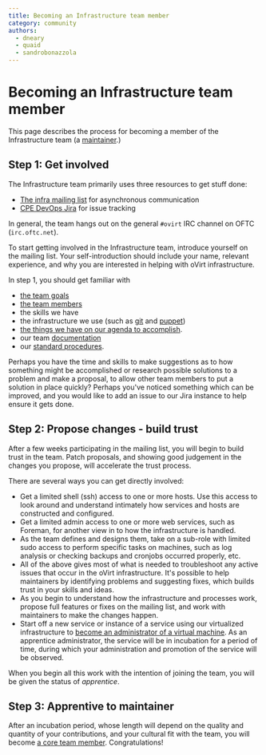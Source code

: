```yaml
---
title: Becoming an Infrastructure team member
category: community
authors:
  - dneary
  - quaid
  - sandrobonazzola
---
```


# Becoming an Infrastructure team member

This page describes the process for becoming a member of the Infrastructure team (a [maintainer](/develop/dev-process/becoming-a-maintainer.html).)

## Step 1: Get involved

The Infrastructure team primarily uses three resources to get stuff done:

* [The infra mailing list](https://lists.ovirt.org/archives/list/infra@ovirt.org/) for asynchronous communication
* [CPE DevOps Jira](https://issues.redhat.com/projects/CPDEVOPS/summary) for issue tracking

In general, the team hangs out on the general `#ovirt` IRC channel on OFTC (`irc.oftc.net`).

To start getting involved in the Infrastructure team, introduce yourself on the mailing list.
Your self-introduction should include your name, relevant experience, and why you are interested in helping with oVirt infrastructure.

In step 1, you should get familiar with
* [the team goals](/develop/infra/infrastructure-documentation.html)
* [the team members](/develop/infra/infrastructure-team-administrators.html)
* the skills we have
* the infrastructure we use (such as [git](/develop/infra/infrastructure-git-repository.html) and [puppet](/develop/infra/infrastructure-puppet-details.html))
* [the things we have on our agenda to accomplish](https://ovirt-jira.atlassian.net/browse/OVIRT).
* our team [documentation](/develop/infra/infrastructure-documentation.html)
* our [standard procedures](/develop/infra/infrastructure-sop.html).

Perhaps you have the time and skills to make suggestions as to how something might be accomplished or research possible solutions to a problem and make a proposal,
to allow other team members to put a solution in place quickly?
Perhaps you've noticed something which can be improved, and you would like to add an issue to our Jira instance to help ensure it gets done.

## Step 2: Propose changes - build trust

After a few weeks participating in the mailing list, you will begin to build trust in the team.
Patch proposals, and showing good judgement in the changes you propose, will accelerate the trust process.

There are several ways you can get directly involved:

* Get a limited shell (ssh) access to one or more hosts.
  Use this access to look around and understand intimately how services and hosts are constructed and configured.
* Get a limited admin access to one or more web services, such as Foreman, for another view in to how the infrastructure is handled.
* As the team defines and designs them, take on a sub-role with limited sudo access to perform specific tasks on machines,
  such as log analysis or checking backups and cronjobs occurred properly, etc.
* All of the above gives most of what is needed to troubleshoot any active issues that occur in the oVirt infrastructure.
  It's possible to help maintainers by identifying problems and suggesting fixes, which builds trust in your skills and ideas.
* As you begin to understand how the infrastructure and processes work, propose full features or fixes on the mailing list, and work with maintainers to make the changes happen.
* Start off a new service or instance of a service using our virtualized infrastructure to
  [become an administrator of a virtual machine](/develop/infra/adding-a-new-system-administrator-to-a-host.html).
  As an apprentice administrator, the service will be in incubation for a period of time, during which your administration and promotion of the service will be observed.

When you begin all this work with the intention of joining the team, you will be given the status of *apprentice*.

## Step 3: Apprentive to maintainer

After an incubation period, whose length will depend on the quality and quantity of your contributions, and your cultural fit with the team,
you will become [a core team member](/develop/infra/infrastructure.html#team). Congratulations!

